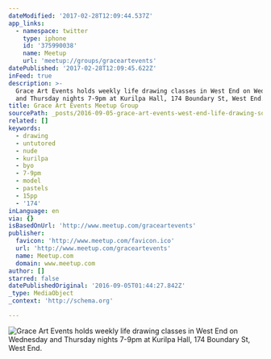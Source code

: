 ```yaml
---
dateModified: '2017-02-28T12:09:44.537Z'
app_links:
  - namespace: twitter
    type: iphone
    id: '375990038'
    name: Meetup
    url: 'meetup://groups/graceartevents'
datePublished: '2017-02-28T12:09:45.622Z'
inFeed: true
description: >-
  Grace Art Events holds weekly life drawing classes in West End on Wednesday
  and Thursday nights 7-9pm at Kurilpa Hall, 174 Boundary St, West End. 
title: Grace Art Events Meetup Group
sourcePath: _posts/2016-09-05-grace-art-events-west-end-life-drawing-social-arts-group.md
related: []
keywords:
  - drawing
  - untutored
  - nude
  - kurilpa
  - byo
  - 7-9pm
  - model
  - pastels
  - 15pp
  - '174'
inLanguage: en
via: {}
isBasedOnUrl: 'http://www.meetup.com/graceartevents'
publisher:
  favicon: 'http://www.meetup.com/favicon.ico'
  url: 'http://www.meetup.com/graceartevents'
  name: Meetup.com
  domain: www.meetup.com
author: []
starred: false
datePublishedOriginal: '2016-09-05T01:44:27.842Z'
_type: MediaObject
_context: 'http://schema.org'

---
```

![Grace Art Events holds weekly life drawing classes in West End on Wednesday and Thursday nights 7-9pm at Kurilpa Hall, 174 Boundary St, West End. ](https://imgflo.herokuapp.com/graph/2b2431f8e7ba7b0/5f052cf6d272131917fe00bc2104f0b4/croprotate.jpg?cropheight=3040&cropwidth=2132&degrees=0&input=https%3A%2F%2Fthe-grid-user-content.s3-us-west-2.amazonaws.com%2F353ba24c-7f75-480a-bfb4-ad8e99ff0dbb.jpg&x=0&y=0)